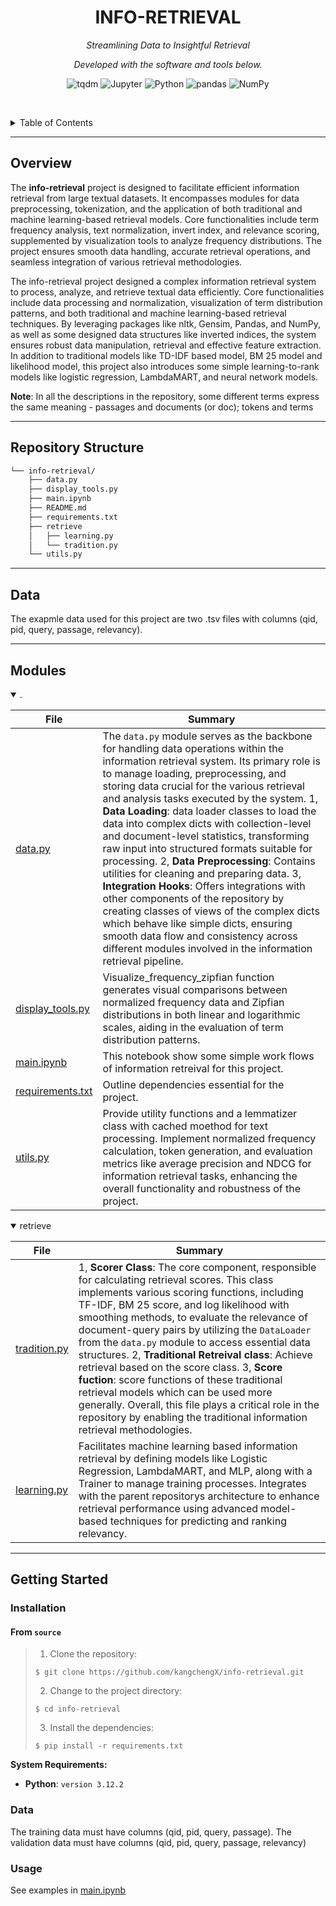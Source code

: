 <p align="center">
    <h1 align="center">INFO-RETRIEVAL</h1>
</p>
<p align="center">
    <em>Streamlining Data to Insightful Retrieval</em>
</p>
<p align="center">
		<em>Developed with the software and tools below.</em>
</p>
<p align="center">
	<img src="https://img.shields.io/badge/tqdm-FFC107.svg?style=default&logo=tqdm&logoColor=black" alt="tqdm">
	<img src="https://img.shields.io/badge/Jupyter-F37626.svg?style=default&logo=Jupyter&logoColor=white" alt="Jupyter">
	<img src="https://img.shields.io/badge/Python-3776AB.svg?style=default&logo=Python&logoColor=white" alt="Python">
	<img src="https://img.shields.io/badge/pandas-150458.svg?style=default&logo=pandas&logoColor=white" alt="pandas">
	<img src="https://img.shields.io/badge/NumPy-013243.svg?style=default&logo=NumPy&logoColor=white" alt="NumPy">
</p>


<br><!-- TABLE OF CONTENTS -->
<details>
  <summary>Table of Contents</summary><br>

- [Overview](#overview)
- [Repository Structure](#repository-structure)
- [Data](#data)
- [Modules](#modules)
- [Getting Started](#getting-started)
  - [Installation](#installation)
  - [Usage](#-usage)
  - [Tests](#-tests)
</details>
<hr>

##  Overview

The **info-retrieval** project is designed to facilitate efficient information retrieval from large textual datasets. It encompasses modules for data preprocessing, tokenization, and the application of both traditional and machine learning-based retrieval models. Core functionalities include term frequency analysis, text normalization, invert index, and relevance scoring, supplemented by visualization tools to analyze frequency distributions. The project ensures smooth data handling, accurate retrieval operations, and seamless integration of various retrieval methodologies.

The info-retrieval project designed a complex information retrieval system to process, analyze, and retrieve textual data efficiently. Core functionalities include data processing and normalization, visualization of term distribution patterns, and both traditional and machine learning-based retrieval techniques. By leveraging packages like nltk, Gensim, Pandas, and NumPy, as well as some designed data structures like inverted indices, the system ensures robust data manipulation, retrieval and effective feature extraction. In addition to traditional models like TD-IDF based model, BM 25 model and likelihood model, this project also introduces some simple learning-to-rank models like logistic regression, LambdaMART, and neural network models.

**Note**: In all the descriptions in the repository, some different terms express the same meaning - passages and documents (or doc); tokens and terms

---

##  Repository Structure

```sh
└── info-retrieval/
    ├── data.py
    ├── display_tools.py
    ├── main.ipynb
    ├── README.md
    ├── requirements.txt
    ├── retrieve
    │   ├── learning.py
    │   └── tradition.py
    └── utils.py
```

---

## Data

The exapmle data used for this project are two .tsv files with columns (qid, pid, query, passage, relevancy).

---

##  Modules

<details open><summary>.</summary>

| File                                 | Summary |
| ---                                  | --- |
| [data.py](data.py)                   | The `data.py` module serves as the backbone for handling data operations within the information retrieval system. Its primary role is to manage loading, preprocessing, and storing data crucial for the various retrieval and analysis tasks executed by the system. 1, **Data Loading**:  data loader classes to load the data into complex dicts with collection-level and document-level statistics,  transforming raw input into structured formats suitable for processing. 2, **Data Preprocessing**: Contains utilities for cleaning and preparing data. 3, **Integration Hooks**: Offers integrations with other components of the repository by creating classes of views of the complex dicts which behave like simple dicts, ensuring smooth data flow and consistency across different modules involved in the information retrieval pipeline. |
| [display_tools.py](display_tools.py) | Visualize_frequency_zipfian function generates visual comparisons between normalized frequency data and Zipfian distributions in both linear and logarithmic scales, aiding in the evaluation of term distribution patterns.|
| [main.ipynb](main.ipynb)             | This notebook show some simple work flows of information retreival for this project. |
| [requirements.txt](requirements.txt) | Outline dependencies essential for the project. |
| [utils.py](utils.py)                 | Provide utility functions and a lemmatizer class with cached moethod for text processing. Implement normalized frequency calculation, token generation, and evaluation metrics like average precision and NDCG for information retrieval tasks, enhancing the overall functionality and robustness of the project.|

</details>

<details open><summary>retrieve</summary>

| File                                  | Summary |
| ---                                   | --- |
| [tradition.py](retrieve\tradition.py) | 1, **Scorer Class**: The core component, responsible for calculating retrieval scores. This class implements various scoring functions, including TF-IDF, BM 25 score, and log likelihood with smoothing methods, to evaluate the relevance of document-query pairs by utilizing the `DataLoader` from the `data.py` module to access essential data structures. 2, **Traditional Retreival class**: Achieve retrieval based on the score class. 3, **Score fuction**: score functions of these traditional retrieval models which can be used more generally. Overall, this file plays a critical role in the repository by enabling the traditional information retrieval methodologies.| |
| [learning.py](retrieve\learning.py)   | Facilitates machine learning based information retrieval by defining models like Logistic Regression, LambdaMART, and MLP, along with a Trainer to manage training processes. Integrates with the parent repositorys architecture to enhance retrieval performance using advanced model-based techniques for predicting and ranking relevancy. |

</details>

---

##  Getting Started

### Installation

<h4>From <code>source</code></h4>

> 1. Clone the repository:
>
> ```console
> $ git clone https://github.com/kangchengX/info-retrieval.git
> ```
>
> 2. Change to the project directory:
> ```console
> $ cd info-retrieval
> ```
>
> 3. Install the dependencies:
> ```console
> $ pip install -r requirements.txt
> ```

**System Requirements:**

* **Python**: `version 3.12.2`

###  Data

The training data must have columns (qid, pid, query, passage). The validation data must have columns (qid, pid, query, passage, relevancy)


###  Usage

See examples in [main.ipynb](main.ipynb)
